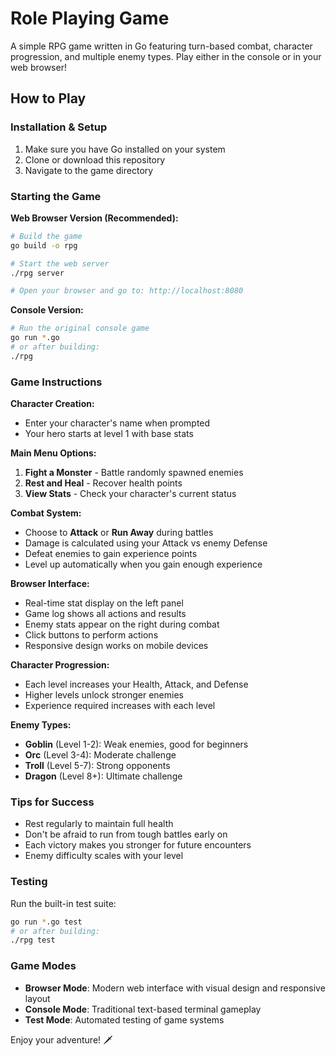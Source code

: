# Role Playing Game

A simple RPG game written in Go featuring turn-based combat, character progression, and multiple enemy types. Play either in the console or in your web browser!

## How to Play

### Installation & Setup
1. Make sure you have Go installed on your system
2. Clone or download this repository
3. Navigate to the game directory

### Starting the Game

**Web Browser Version (Recommended):**
```bash
# Build the game
go build -o rpg

# Start the web server
./rpg server

# Open your browser and go to: http://localhost:8080
```

**Console Version:**
```bash
# Run the original console game
go run *.go
# or after building:
./rpg
```

### Game Instructions

**Character Creation:**
- Enter your character's name when prompted
- Your hero starts at level 1 with base stats

**Main Menu Options:**
1. **Fight a Monster** - Battle randomly spawned enemies
2. **Rest and Heal** - Recover health points  
3. **View Stats** - Check your character's current status

**Combat System:**
- Choose to **Attack** or **Run Away** during battles
- Damage is calculated using your Attack vs enemy Defense
- Defeat enemies to gain experience points
- Level up automatically when you gain enough experience

**Browser Interface:**
- Real-time stat display on the left panel
- Game log shows all actions and results
- Enemy stats appear on the right during combat
- Click buttons to perform actions
- Responsive design works on mobile devices

**Character Progression:**
- Each level increases your Health, Attack, and Defense
- Higher levels unlock stronger enemies
- Experience required increases with each level

**Enemy Types:**
- **Goblin** (Level 1-2): Weak enemies, good for beginners
- **Orc** (Level 3-4): Moderate challenge
- **Troll** (Level 5-7): Strong opponents
- **Dragon** (Level 8+): Ultimate challenge

### Tips for Success
- Rest regularly to maintain full health
- Don't be afraid to run from tough battles early on
- Each victory makes you stronger for future encounters
- Enemy difficulty scales with your level

### Testing
Run the built-in test suite:
```bash
go run *.go test
# or after building:
./rpg test
```

### Game Modes
- **Browser Mode**: Modern web interface with visual design and responsive layout
- **Console Mode**: Traditional text-based terminal gameplay
- **Test Mode**: Automated testing of game systems

Enjoy your adventure! 🗡️